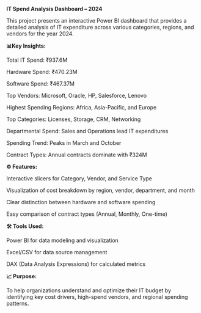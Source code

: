 **IT Spend Analysis Dashboard – 2024**

This project presents an interactive Power BI dashboard that provides a detailed analysis of IT expenditure across various categories, regions, and vendors for the year 2024.

**📊Key Insights:**

Total IT Spend: ₹937.6M

Hardware Spend: ₹470.23M

Software Spend: ₹467.37M

Top Vendors: Microsoft, Oracle, HP, Salesforce, Lenovo

Highest Spending Regions: Africa, Asia-Pacific, and Europe

Top Categories: Licenses, Storage, CRM, Networking

Departmental Spend: Sales and Operations lead IT expenditures

Spending Trend: Peaks in March and October

Contract Types: Annual contracts dominate with ₹324M

**⚙️ Features:**

Interactive slicers for Category, Vendor, and Service Type

Visualization of cost breakdown by region, vendor, department, and month

Clear distinction between hardware and software spending

Easy comparison of contract types (Annual, Monthly, One-time)

**🛠️ Tools Used:**

Power BI for data modeling and visualization

Excel/CSV for data source management

DAX (Data Analysis Expressions) for calculated metrics

**📈 Purpose:**

To help organizations understand and optimize their IT budget by identifying key cost drivers, high-spend vendors, and regional spending patterns.
